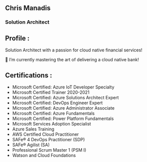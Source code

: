 ## Chris Manadis
### Solution Architect

## Profile :
Solution Architect with a passion for cloud native financial services!

🌱 I’m currently mastering the art of delivering a cloud native bank!

## Certifications :
- Microsoft Certified: Azure IoT Developer Specialty
- Microsoft Certified Trainer 2020-2021
- Microsoft Certified: Azure Solutions Architect Expert
- Microsoft Certified: DevOps Engineer Expert
- Microsoft Certified: Azure Administrator Associate
- Microsoft Certified: Azure Fundamentals
- Microsoft Certified: Power Platform Fundamentals
- Microsoft Services Adoption Specialist
- Azure Sales Training 
- AWS Certified Cloud Practitioner
- SAFe® 4 DevOps Practitioner (SDP)
- SAFe® Agilist (SA)
- Professional Scrum Master 1 (PSM I)
- Watson and Cloud Foundations


<!--
**phantomboy/phantomboy** is a ✨ _special_ ✨ repository because its `README.md` (this file) appears on your GitHub profile.

Here are some ideas to get you started:
	
- 🔭 I’m currently working on ...
- 🌱 I’m currently learning ...
- 👯 I’m looking to collaborate on ...
- 🤔 I’m looking for help with ...
- 💬 Ask me about ...
- 📫 How to reach me: ...
- 😄 Pronouns: ...
- ⚡ Fun fact: ...
-->
